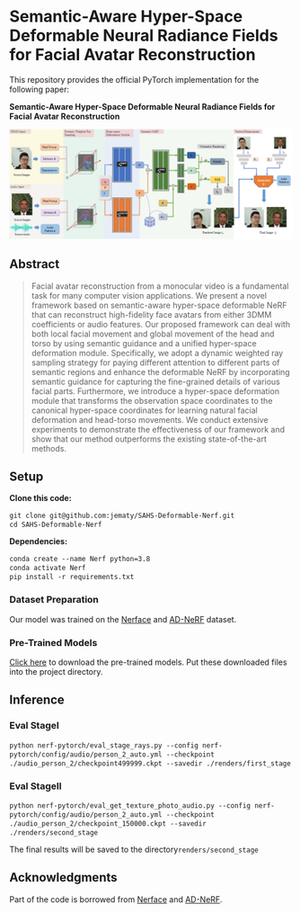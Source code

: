 # Semantic-Aware Hyper-Space Deformable Neural Radiance Fields for Facial Avatar Reconstruction

This repository provides the official PyTorch implementation for the following paper:

**Semantic-Aware Hyper-Space Deformable Neural Radiance Fields for Facial Avatar Reconstruction**

![image-20240111121039177](README.assets/framework.png)

## Abstract

> Facial avatar reconstruction from a monocular video is a fundamental task for many computer vision applications. We present a novel framework based on semantic-aware hyper-space deformable NeRF that can reconstruct high-fidelity face avatars from either 3DMM coefficients or audio features. Our proposed framework can deal with both local facial movement and global movement of the head and torso by using semantic guidance and a unified hyper-space deformation module. Specifically, we adopt a dynamic weighted ray sampling strategy for paying different attention to different parts of semantic regions and enhance the deformable NeRF by incorporating semantic guidance for capturing the fine-grained details of various facial parts. Furthermore, we introduce a hyper-space deformation module that transforms the observation space coordinates to the canonical hyper-space coordinates for learning natural facial deformation and head-torso movements. We conduct extensive experiments to demonstrate the effectiveness of our framework and show that our method outperforms the existing state-of-the-art methods. 

## Setup

**Clone this code:**

```
git clone git@github.com:jematy/SAHS-Deformable-Nerf.git
cd SAHS-Deformable-Nerf
```

**Dependencies:**

```
conda create --name Nerf python=3.8
conda activate Nerf
pip install -r requirements.txt
```

### Dataset Preparation

Our model was trained on the  [Nerface](https://github.com/gafniguy/4D-Facial-Avatars) and [AD-NeRF](https://github.com/YudongGuo/AD-NeRF) dataset. 

### Pre-Trained Models

[Click here](https://drive.google.com/drive/folders/18qItNYgUXUUVrqsG6XY20O6GmZwLktGq?usp=sharing) to download the pre-trained models. Put these downloaded files into the project directory. 

## Inference


### Eval StageI

```
python nerf-pytorch/eval_stage_rays.py --config nerf-pytorch/config/audio/person_2_auto.yml --checkpoint ./audio_person_2/checkpoint499999.ckpt --savedir ./renders/first_stage

```

### Eval StageII

```
python nerf-pytorch/eval_get_texture_photo_audio.py --config nerf-pytorch/config/audio/person_2_auto.yml --checkpoint ./audio_person_2/checkpoint_150000.ckpt --savedir ./renders/second_stage
```

The final results will be saved to the directory`renders/second_stage`

## Acknowledgments

Part of the code is borrowed from [Nerface](https://github.com/gafniguy/4D-Facial-Avatars) and [AD-NeRF](https://github.com/YudongGuo/AD-NeRF).
